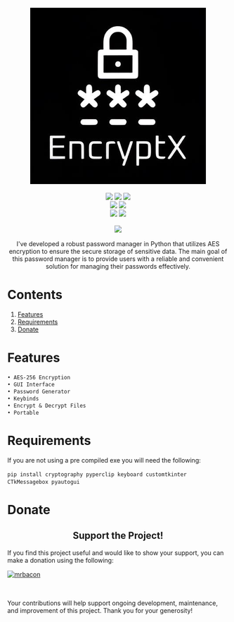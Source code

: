 <p align= "center">
   <kbd>
   <img  src="https://raw.githubusercontent.com/MrBacon1-1/Bacon-Manager/main/EncryptX.jpg">
   </kbd><br><br>
   <img src="https://img.shields.io/github/languages/top/MrBacon1-1/EncryptX">
   <img src="https://img.shields.io/github/stars/MrBacon1-1/EncryptX">
   <img src="https://img.shields.io/github/forks/MrBacon1-1/EncryptX">
   <br>
   <img src="https://img.shields.io/github/last-commit/MrBacon1-1/EncryptX">
   <img src="https://img.shields.io/github/license/MrBacon1-1/EncryptX">
   <br>
   <img src="https://img.shields.io/github/issues/MrBacon1-1/EncryptX">
   <img src="https://img.shields.io/github/issues-closed/MrBacon1-1/EncryptX">
   <br>
   <br>
   <img src="https://repobeats.axiom.co/api/embed/e84c6509464cf57199f1616024f64c57af11d1dd.svg">
</p>

<p align="center">
   I've developed a robust password manager in Python that utilizes AES encryption to ensure the secure storage of sensitive data. The main goal of this password manager is to provide users with a reliable and convenient solution for managing their passwords effectively.
</p>

# Contents

1. [Features](#features)
2. [Requirements](#requirements)
3. [Donate](#donate)

# Features

    • AES-256 Encryption
    • GUI Interface
    • Password Generator
    • Keybinds
    • Encrypt & Decrypt Files
    • Portable

# Requirements

If you are not using a pre compiled exe you will need the following:

`pip install cryptography pyperclip keyboard customtkinter CTkMessagebox pyautogui`

# Donate

<h2 align="center">
   Support the Project!
</h2>

If you find this project useful and would like to show your support, you can make a donation using the following:
<p><a href="https://ko-fi.com/mrbacon"> <img align="center" src="https://cdn.ko-fi.com/cdn/kofi3.png?v=3" height="50" width="210" alt="mrbacon" /></a></p><br><br>
Your contributions will help support ongoing development, maintenance, and improvement of this project. Thank you for your generosity!


